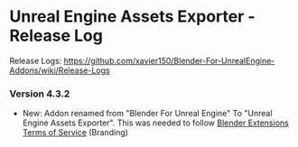 # Unreal Engine Assets Exporter - Release Log
Release Logs: https://github.com/xavier150/Blender-For-UnrealEngine-Addons/wiki/Release-Logs

### Version 4.3.2

- New: Addon renamed from "Blender For Unreal Engine" To "Unreal Engine Assets Exporter". This was needed to follow [Blender Extensions Terms of Service](https://extensions.blender.org/terms-of-service/) (Branding)